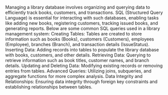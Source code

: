 Managing a library database involves organizing and querying data to efficiently track books, customers, and transactions. SQL (Structured Query Language) is essential for interacting with such databases, enabling tasks like adding new books, registering customers, tracking issued books, and generating reports. Below are some common SQL queries used in a library management system:
Creating Tables:
Tables are created to store information such as books (Books), customers (Customers), employees (Employee), branches (Branch), and transaction details (IssueStatus).
Inserting Data:
Adding records into tables to populate the library database with books, customers, and other details.
Retrieving Data:
Querying to retrieve information such as book titles, customer names, and branch details.
Updating and Deleting Data:
Modifying existing records or removing entries from tables.
Advanced Queries:
Utilizing joins, subqueries, and aggregate functions for more complex analysis.
Data Integrity and Relationships:
Ensuring data integrity through foreign key constraints and establishing relationships between tables.


